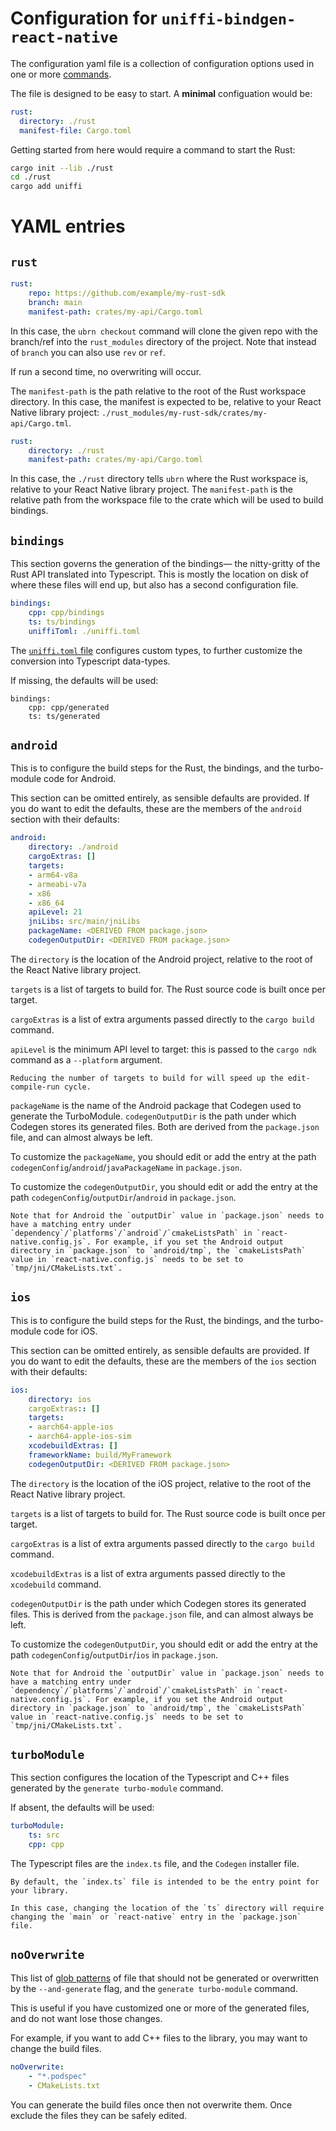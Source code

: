 # Configuration for `uniffi-bindgen-react-native`

The configuration yaml file is a collection of configuration options used in one or more [commands](commandline.md).

The file is designed to be easy to start. A **minimal** configuation would be:

```yaml
rust:
  directory: ./rust
  manifest-file: Cargo.toml
```

Getting started from here would require a command to start the Rust:

```sh
cargo init --lib ./rust
cd ./rust
cargo add uniffi
```

# YAML entries

## `rust`

```yaml
rust:
	repo: https://github.com/example/my-rust-sdk
	branch: main
	manifest-path: crates/my-api/Cargo.toml
```
In this case, the `ubrn checkout` command will clone the given repo with the branch/ref into the `rust_modules` directory of the project. Note that instead of `branch` you can also use `rev` or `ref`.

If run a second time, no overwriting will occur.

The `manifest-path` is the path relative to the root of the Rust workspace directory. In this case, the manifest is expected to be, relative to your React Native library project: `./rust_modules/my-rust-sdk/crates/my-api/Cargo.tml`.

```yaml
rust:
	directory: ./rust
	manifest-path: crates/my-api/Cargo.toml
```
In this case, the `./rust` directory tells `ubrn` where the Rust workspace is, relative to your React Native library project. The `manifest-path` is the relative path from the workspace file to the crate which will be used to build bindings.

## `bindings`

This section governs the generation of the bindings— the nitty-gritty of the Rust API translated into Typescript. This is mostly the location on disk of where these files will end up, but also has a second configuration file.

```yaml
bindings:
	cpp: cpp/bindings
	ts: ts/bindings
	uniffiToml: ./uniffi.toml
```
The [`uniffi.toml` file](uniffi-toml.md) configures custom types, to further customize the conversion into Typescript data-types.

If missing, the defaults will be used:
```
bindings:
	cpp: cpp/generated
	ts: ts/generated
```
## `android`

This is to configure the build steps for the Rust, the bindings, and the turbo-module code for Android.

This section can be omitted entirely, as sensible defaults are provided. If you do want to edit the defaults, these are the members of the `android` section with their defaults:

```yaml
android:
	directory: ./android
	cargoExtras: []
	targets:
	- arm64-v8a
	- armeabi-v7a
	- x86
	- x86_64
	apiLevel: 21
	jniLibs: src/main/jniLibs
	packageName: <DERIVED FROM package.json>
	codegenOutputDir: <DERIVED FROM package.json>
```

The `directory` is the location of the Android project, relative to the root of the React Native library project.

`targets` is a list of targets to build for. The Rust source code is built once per target.

`cargoExtras` is a list of extra arguments passed directly to the `cargo build` command.

`apiLevel` is the minimum API level to target: this is passed to the `cargo ndk` command as a `--platform` argument.

```admonish tip
Reducing the number of targets to build for will speed up the edit-compile-run cycle.
```

`packageName` is the name of the Android package that Codegen used to generate the TurboModule. `codegenOutputDir` is the path under which Codegen stores its generated files. Both are derived from the `package.json` file, and can almost always be left.

To customize the `packageName`, you should edit or add the entry at the path `codegenConfig`/`android`/`javaPackageName` in `package.json`.

To customize the `codegenOutputDir`, you should edit or add the entry at the path `codegenConfig`/`outputDir`/`android` in `package.json`.

```admonish warning
Note that for Android the `outputDir` value in `package.json` needs to have a matching entry under `dependency`/`platforms`/`android`/`cmakeListsPath` in `react-native.config.js`. For example, if you set the Android output directory in `package.json` to `android/tmp`, the `cmakeListsPath` value in `react-native.config.js` needs to be set to `tmp/jni/CMakeLists.txt`.
```

## `ios`

This is to configure the build steps for the Rust, the bindings, and the turbo-module code for iOS.

This section can be omitted entirely, as sensible defaults are provided. If you do want to edit the defaults, these are the members of the `ios` section with their defaults:

```yaml
ios:
	directory: ios
	cargoExtras:: []
	targets:
	- aarch64-apple-ios
	- aarch64-apple-ios-sim
	xcodebuildExtras: []
	frameworkName: build/MyFramework
	codegenOutputDir: <DERIVED FROM package.json>
```


The `directory` is the location of the iOS project, relative to the root of the React Native library project.

`targets` is a list of targets to build for. The Rust source code is built once per target.

`cargoExtras` is a list of extra arguments passed directly to the `cargo build` command.

`xcodebuildExtras` is a list of extra arguments passed directly to the `xcodebuild` command.

`codegenOutputDir` is the path under which Codegen stores its generated files. This is derived from the `package.json` file, and can almost always be left.

To customize the `codegenOutputDir`, you should edit or add the entry at the path `codegenConfig`/`outputDir`/`ios` in `package.json`.

```admonish warning
Note that for Android the `outputDir` value in `package.json` needs to have a matching entry under `dependency`/`platforms`/`android`/`cmakeListsPath` in `react-native.config.js`. For example, if you set the Android output directory in `package.json` to `android/tmp`, the `cmakeListsPath` value in `react-native.config.js` needs to be set to `tmp/jni/CMakeLists.txt`.
```

## `turboModule`

This section configures the location of the Typescript and C++ files generated by the `generate turbo-module` command.

If absent, the defaults will be used:

```yaml
turboModule:
    ts: src
    cpp: cpp
```

The Typescript files are the `index.ts` file, and the `Codegen` installer file.

```admonish info
By default, the `index.ts` file is intended to be the entry point for your library.

In this case, changing the location of the `ts` directory will require changing the `main` or `react-native` entry in the `package.json` file.
```

## `noOverwrite`

This list of [glob patterns](https://en.wikipedia.org/wiki/Glob_(programming)) of file that should not be generated or overwritten by the `--and-generate` flag, and the `generate turbo-module` command.

This is useful if you have customized one or more of the generated files, and do not want lose those changes.

For example, if you want to add C++ files to the library, you may want to change the build files.

```yaml
noOverwrite:
    - "*.podspec"
    - CMakeLists.txt
```

You can generate the build files once then not overwrite them. Once exclude the files they can be safely edited.
